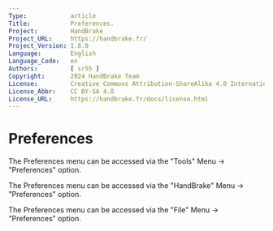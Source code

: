 ```yaml
---
Type:            article
Title:           Preferences.
Project:         HandBrake
Project_URL:     https://handbrake.fr/
Project_Version: 1.8.0
Language:        English
Language_Code:   en
Authors:         [ sr55 ]
Copyright:       2024 HandBrake Team
License:         Creative Commons Attribution-ShareAlike 4.0 International
License_Abbr:    CC BY-SA 4.0
License_URL:     https://handbrake.fr/docs/license.html
---
```


Preferences
===================

<!-- .system-windows -->
The Preferences menu can be accessed via the "Tools" Menu -> "Preferences" option.
<!-- /.system-windows -->


<!-- .system-macos -->
The Preferences menu can be accessed via the "HandBrake" Menu -> "Preferences" option.
<!-- /.system-macos -->


<!-- .system-linux -->
The Preferences menu can be accessed via the "File" Menu -> "Preferences" option.
<!-- /.system-linux -->
